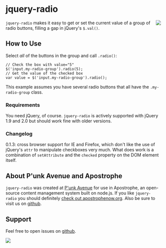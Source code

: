 # jquery-radio

<a href="http://apostrophenow.org/"><img src="https://raw.github.com/punkave/jquery-radio/master/logos/logo-box-madefor.png" align="right" /></a>

`jquery-radio` makes it easy to get or set the current value of a group of radio buttons, filling a gap in jQuery's `$.val()`.

## How to Use

Select *all* of the buttons in the group and call `.radio()`:

    // Check the box with value="5"
    $('input.my-radio-group').radio(5);
    // Get the value of the checked box
    var value = $('input.my-radio-group').radio();

This example assumes you have several radio buttons that all have the `.my-radio-group` class.

### Requirements

You need jQuery, of course. `jquery-radio` is actively supported with jQuery 1.9 and 2.0 but should work fine with older versions.

### Changelog

0.1.3: cross browser support for IE and Firefox, which don't like the use of jQuery's `attr` to manipulate checkboxes very much. What does work is a combination of `setAttribute` and the `checked` property on the DOM element itself.

## About P'unk Avenue and Apostrophe

`jquery-radio` was created at [P'unk Avenue](http://punkave.com) for use in Apostrophe, an open-source content management system built on node.js. If you like `jquery-radio` you should definitely [check out apostrophenow.org](http://apostrophenow.org). Also be sure to visit us on [github](http://github.com/punkave).

## Support

Feel free to open issues on [github](http://github.com/punkave/jquery-radio).

<a href="http://punkave.com/"><img src="https://raw.github.com/punkave/jquery-radio/master/logos/logo-box-builtby.png" /></a>

